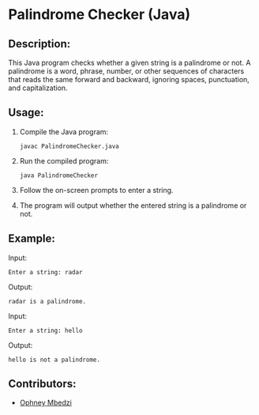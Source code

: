 # Palindrome Checker (Java)

## Description:
This Java program checks whether a given string is a palindrome or not. A palindrome is a word, phrase, number, or other sequences of characters that reads the same forward and backward, ignoring spaces, punctuation, and capitalization.

## Usage:
1. Compile the Java program:
   ```
   javac PalindromeChecker.java
   ```

2. Run the compiled program:
   ```
   java PalindromeChecker
   ```

3. Follow the on-screen prompts to enter a string.

4. The program will output whether the entered string is a palindrome or not.

## Example:
Input:
```
Enter a string: radar
```

Output:
```
radar is a palindrome.
```

Input:
```
Enter a string: hello
```

Output:
```
hello is not a palindrome.
```

## Contributors:
- [Ophney Mbedzi](https://github.com/ophney)
